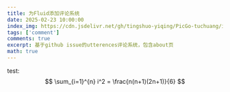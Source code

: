 ```yaml
---
title: 为Fluid添加评论系统
date: 2025-02-23 10:00:00
index_img: https://cdn.jsdelivr.net/gh/tingshuo-yiqing/PicGo-tuchuang/img/20250222180058994.png
tags: ['comment']
comments: true
excerpt: 基于github issue的utterences评论系统，包含about页
math: true
---
```

test:
$$
\sum_{i=1}^{n} i^2 = \frac{n(n+1)(2n+1)}{6}
$$